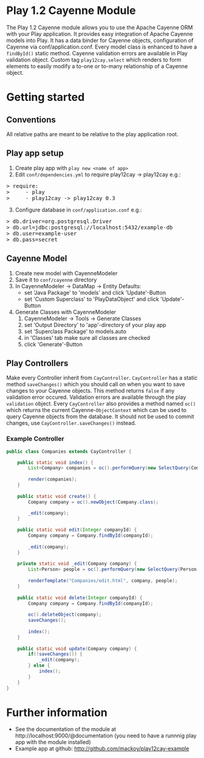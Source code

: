 # Play 1.2 Cayenne Module

The Play 1.2 Cayenne module allows you to use the Apache Cayenne ORM with your Play application. It provides easy integration of Apache Cayenne models into Play. It has a data binder for Cayenne objects, configuration of Cayenne via conf/application.conf. Every model class is enhanced to have a `findById()` static method. Cayenne validation errors are available in Play validation object. Custom tag `play12cay.select` which renders to form elements to easily modify a to-one or to-many relationship of a Cayenne object.


# Getting started

## Conventions

All relative paths are meant to be relative to the play application root.


## Play app setup

1.  Create play app with `play new <name of app>`
2.  Edit `conf/dependencies.yml` to require play12cay -> play12cay e.g.:
<pre>
> require:
>     - play
>     - play12cay -> play12cay 0.3
</pre>
3. Configure database in `conf/application.conf` e.g.:
<pre>
> db.driver=org.postgresql.Driver
> db.url=jdbc:postgresql://localhost:5432/example-db
> db.user=example-user
> db.pass=secret
</pre>


## Cayenne Model

1. Create new model with CayenneModeler
2. Save it to `conf/cayenne` directory
3. In CayenneModeler -> DataMap -> Entity Defaults:
   * set 'Java Package' to 'models' and click 'Update'-Button
   * set 'Custom Superclass' to 'PlayDataObject' and click 'Update'-Button
4. Generate Classes with CayenneModeler
   1. CayenneModeler -> Tools -> Generate Classes
   2. set 'Output Directory' to 'app'-directory of your play app
   3. set 'Superclass Package' to models.auto
   4. in 'Classes' tab make sure all classes are checked
   5. click 'Generate'-Button


## Play Controllers

Make every Controller inherit from `CayController`. `CayController` has a static method `saveChanges()` which you should call on when you want to save changes to your Cayenne objects. This method returns `false` if any validation error occured. Validation errors are available through the play `validation` object. Every `CayController` also provides a method named `oc()` which returns the current Cayenne-`ObjectContext` which can be used to query Cayenne objects from the database. It should not be used to commit changes, use `CayController.saveChanges()` instead.

### Example Controller

```java
public class Companies extends CayController {

    public static void index() {
        List<Company> companies = oc().performQuery(new SelectQuery(Company.class));
		
        render(companies);
    }
	
    public static void create() {
        Company company = oc().newObject(Company.class);

        _edit(company);
    }
    
    public static void edit(Integer companyId) {
        Company company = Company.findById(companyId);
        
        _edit(company);
    }
    
    private static void _edit(Company company) {        
        List<Person> people = oc().performQuery(new SelectQuery(Person.class));
        
        renderTemplate("Companies/edit.html", company, people);
    }
    
    public static void delete(Integer companyId) {
        Company company = Company.findById(companyId);
        
        oc().deleteObject(company);
        saveChanges();
        
        index();
    }
    
    public static void update(Company company) {
        if(!saveChanges()) {
            _edit(company);
        } else {
            index();
        }
    }
}
```

# Further information

- See the documentation of the module at http://localhost:9000/@documentation (you need to have a runnnig play app with the module installed)
- Example app at github: http://github.com/mackoy/play12cay-example